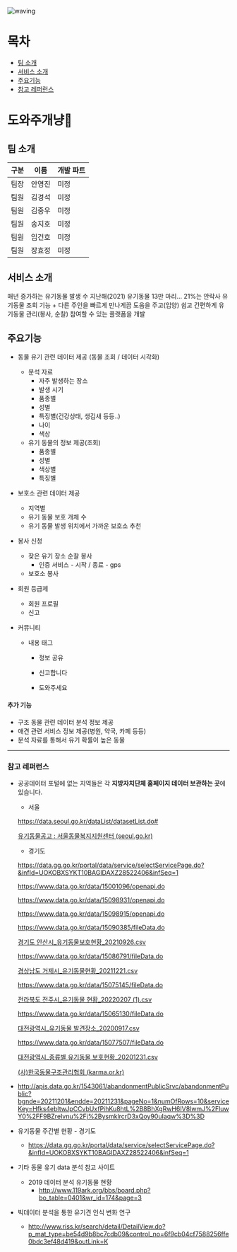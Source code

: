 ![waving](https://capsule-render.vercel.app/api?type=waving&height=200&text=🎉BigData_A302팀!🎉&fontAlign=50&fontAlignY=40&color=gradient)

# 목차

- [팀 소개](#팀-소개)
- [서비스 소개](#서비스-소개)
- [주요기능](#주요기능)
- [참고 레퍼런스](#참고-레퍼런스)

# 도와주개냥🐾

## 팀 소개

| 구분 | 이름   | 개발 파트 |
| ---- | ------ | --------- |
| 팀장 | 안영진 | 미정      |
| 팀원 | 김경석 | 미정      |
| 팀원 | 김중우 | 미정      |
| 팀원 | 송지호 | 미정      |
| 팀원 | 임건호 | 미정      |
| 팀원 | 장효정 | 미정      |

## 서비스 소개

매년 증가하는 유기동물 발생 수 지난해(2021) 유기동물 13만 마리… 21%는 안락사
유기동물 조회 기능 + 다른 주인을 빠르게 만나게끔 도움을 주고(입양) 쉽고
간편하게 유기동물 관리(봉사, 순찰) 참여할 수 있는 플랫폼을 개발

## 주요기능

- 동물 유기 관련 데이터 제공 (동물 조회 / 데이터 시각화)

  - 분석 자료
    - 자주 발생하는 장소
    - 발생 시기
    - 품종별
    - 성별
    - 특징별(건강상태, 생김새 등등..)
    - 나이
    - 색상
  - 유기 동물의 정보 제공(조회)
    - 품종별
    - 성별
    - 색상별
    - 특징별

- 보호소 관련 데이터 제공

  - 지역별
  - 유기 동물 보호 개체 수
  - 유기 동물 발생 위치에서 가까운 보호소 추천

- 봉사 신청

  - 잦은 유기 장소 순찰 봉사
    - 인증 서비스 - 시작 / 종료 - gps
  - 보호소 봉사

- 회원 등급제

  - 회원 프로필
  - 신고

- 커뮤니티

  - 내용 태그

    - 정보 공유

    - 신고합니다

    - 도와주세요

#### 추가 기능

- 구조 동물 관련 데이터 분석 정보 제공
- 애견 관련 서비스 정보 제공(병원, 약국, 카페 등등)
- 분석 자료를 통해서 유기 확률이 높은 동물

<hr>

### 참고 레퍼런스

- 공공데이터 포털에 없는 지역들은 각 **지방자치단체 홈페이지 데이터 보관하는 곳**에 있습니다.

  - 서울

  https://data.seoul.go.kr/dataList/datasetList.do#

  [유기동물공고 : 서울동물복지지원센터 (seoul.go.kr)](https://animal.seoul.go.kr/organic)

  - 경기도

  https://data.gg.go.kr/portal/data/service/selectServicePage.do?&infId=UOKOBXSYKT10BAGIDAXZ28522406&infSeq=1

  https://www.data.go.kr/data/15001096/openapi.do

  https://www.data.go.kr/data/15098931/openapi.do

  https://www.data.go.kr/data/15098915/openapi.do

  https://www.data.go.kr/data/15090385/fileData.do

  [경기도 안산시\_유기동물보호현황\_20210926.csv](https://s3-us-west-2.amazonaws.com/secure.notion-static.com/b95a519c-14f1-45d9-9a86-95ba8f2249de/경기도_안산시_유기동물보호현황_20210926.csv)

  https://www.data.go.kr/data/15086791/fileData.do

  [경상남도 거제시\_유기동물현황\_20211221.csv](https://s3-us-west-2.amazonaws.com/secure.notion-static.com/ae3644ec-46fb-494c-9bb3-f8c1cf55b754/경상남도_거제시_유기동물현황_20211221.csv)

  https://www.data.go.kr/data/15075145/fileData.do

  [전라북도 전주시\_유기동물 현황\_20220207 (1).csv](<https://s3-us-west-2.amazonaws.com/secure.notion-static.com/bc864e5b-62ac-4889-9cc0-4385e3bde278/전라북도_전주시_유기동물_현황_20220207_(1).csv>)

  https://www.data.go.kr/data/15065130/fileData.do

  [대전광역시\_유기동물 발견장소\_20200917.csv](https://s3-us-west-2.amazonaws.com/secure.notion-static.com/8d5bc3a0-d3f2-4b32-8905-71d7b77035a2/대전광역시_유기동물_발견장소_20200917.csv)

  https://www.data.go.kr/data/15077507/fileData.do

  [대전광역시\_종류별 유기동물 보호현황\_20201231.csv](https://s3-us-west-2.amazonaws.com/secure.notion-static.com/7a8cb72e-29c1-4f56-9202-380104ce4d01/대전광역시_종류별_유기동물_보호현황_20201231.csv)

  [(사)한국동물구조관리협회 (karma.or.kr)](https://www.karma.or.kr/human_boardA/animal_board.php?act=list&bid=animal&r=1589369710)

- http://apis.data.go.kr/1543061/abandonmentPublicSrvc/abandonmentPublic?bgnde=20211201&endde=20211231&pageNo=1&numOfRows=10&serviceKey=Hfks4ebltwJpCCvbUxfPihKu8htL%2B8BhXgRwH6IV8lwmJ%2FluwY0%2FF9BZreIvnu%2Fj%2BysmklrcrD3xQoy90uIaqw%3D%3D

- 유기동물 주간별 현황 - 경기도

  - https://data.gg.go.kr/portal/data/service/selectServicePage.do?&infId=UOKOBXSYKT10BAGIDAXZ28522406&infSeq=1

- 기타 동물 유기 data 분석 참고 사이트
  - 2019 데이터 분석 유기동물 현황
    - http://www.119ark.org/bbs/board.php?bo_table=0401&wr_id=174&page=3
- 빅데이터 분석을 통한 유기견 인식 변화 연구
  - http://www.riss.kr/search/detail/DetailView.do?p_mat_type=be54d9b8bc7cdb09&control_no=6f9cb04cf7588256ffe0bdc3ef48d419&outLink=K
